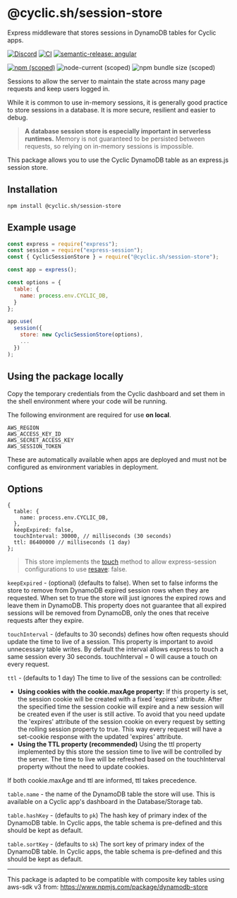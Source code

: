 # @cyclic.sh/session-store

Express middleware that stores sessions in DynamoDB tables for Cyclic apps.

[![Discord](https://img.shields.io/discord/895292239633338380)](https://discord.cyclic.sh/support) [![CI](https://github.com/cyclic-software/session-store/actions/workflows/run_tests.yaml/badge.svg)](https://github.com/cyclic-software/session-store/actions/workflows/run_tests.yaml) [![semantic-release: angular](https://img.shields.io/badge/semantic--release-angular-e10079?logo=semantic-release)](https://github.com/semantic-release/semantic-release)

[![npm (scoped)](https://img.shields.io/npm/v/@cyclic.sh/session-store)](https://www.npmjs.com/package/@cyclic.sh/session-store) ![node-current (scoped)](https://img.shields.io/node/v/@cyclic.sh/session-store) ![npm bundle size (scoped)](https://img.shields.io/bundlephobia/minzip/@cyclic.sh/session-store)

Sessions to allow the server to maintain the state across many page requests and keep users logged in.

While it is common to use in-memory sessions, it is generally good practice to store sessions in a database. It is more secure, resilient and easier to debug. 

> **A database session store is especially important in serverless runtimes.** Memory is not guaranteed to be persisted between requests, so relying on in-memory sessions is impossible. 

This package allows you to use the Cyclic DynamoDB table as an express.js session store.

## Installation
`npm install @cyclic.sh/session-store`
## Example usage

```js
const express = require("express");
const session = require("express-session");
const { CyclicSessionStore } = require("@cyclic.sh/session-store");

const app = express();

const options = {
  table: {
    name: process.env.CYCLIC_DB,
  }
};

app.use(
  session({
    store: new CyclicSessionStore(options),
    ...
  })
);
```

## Using the package locally
Copy the temporary credentials from the Cyclic dashboard and set them in the shell environment where your code will be running.

The following environment are required for use **on local**. 
```
AWS_REGION
AWS_ACCESS_KEY_ID
AWS_SECRET_ACCESS_KEY
AWS_SESSION_TOKEN
```
These are automatically available when apps are deployed and must not be configured as environment variables in deployment.



## Options

```
{
  table: {
    name: process.env.CYCLIC_DB,
  },
  keepExpired: false, 
  touchInterval: 30000, // milliseconds (30 seconds)
  ttl: 86400000 // milliseconds (1 day)
};
```
> This store implements the [touch](https://github.com/expressjs/session#storetouchsid-session-callback) method to allow express-session configurations to use [resave](https://github.com/expressjs/session#resave): false.

`keepExpired` - (optional) (defaults to false). When set to false informs the store to remove from DynamoDB expired session rows when they are requested. When set to true the store will just ignores the expired rows and leave them in DynamoDB. This property does not guarantee that all expired sessions will be removed from DynamoDB, only the ones that receive requests after they expire.

`touchInterval` - (defaults to 30 seconds) defines how often requests should update the time to live of a session. This property is important to avoid unnecessary table writes. By default the interval allows express to touch a same session every 30 seconds. touchInterval = 0 will cause a touch on every request.

`ttl` - (defaults to 1 day) The time to live of the sessions can be controlled:
- **Using cookies with the cookie.maxAge property:**
If this property is set, the session cookie will be created with a fixed 'expires' attribute. After the specified time the session cookie will expire and a new session will be created even if the user is still active. To avoid that you need update the 'expires' attribute of the session cookie on every request by setting the rolling session property to true. This way every request will have a set-cookie response with the updated 'expires' attribute.
- **Using the TTL property (recommended)**
Using the ttl property implemented by this store the session time to live will be controlled by the server. The time to live will be refreshed based on the touchInterval property without the need to update cookies.

If both cookie.maxAge and ttl are informed, ttl takes precedence.

`table.name` - the name of the DynamoDB table the store will use. This is available on a Cyclic app's dashboard in the Database/Storage tab.

`table.hashKey` - (defaults to `pk`) The hash key of primary index of the DynamoDB table. In Cyclic apps, the table schema is pre-defined and this should be kept as default. 

`table.sortKey` - (defaults to `sk`) The sort key of primary index of the DynamoDB table. In Cyclic apps, the table schema is pre-defined and this should be kept as default. 

--------------
This package is adapted to be compatible with composite key tables using aws-sdk v3 from: https://www.npmjs.com/package/dynamodb-store
